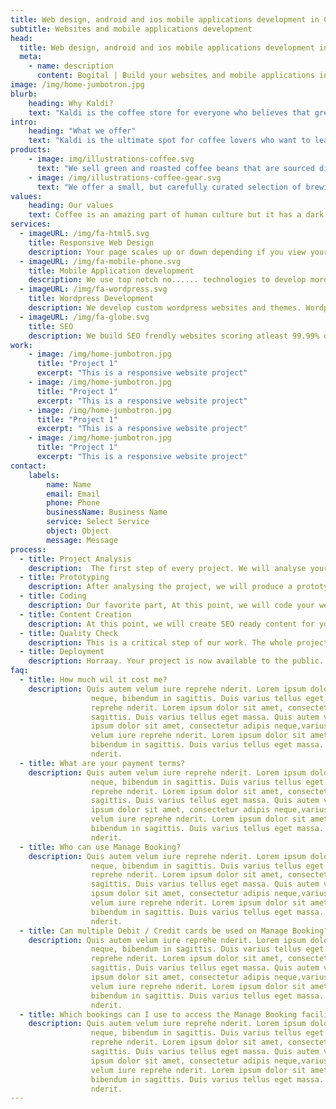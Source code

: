 ```yaml
---
title: Web design, android and ios mobile applications development in Cameroon.
subtitle: Websites and mobile applications development
head:
  title: Web design, android and ios mobile applications development in Cameroon.
  meta:
    - name: description
      content: Bogital | Build your websites and mobile applications in Cameroon with bogital
image: /img/home-jumbotron.jpg
blurb:
    heading: Why Kaldi?
    text: "Kaldi is the coffee store for everyone who believes that great coffee shouldn't just taste good, it should do good too. We source all of our beans directly from small scale sustainable farmers and make sure part of the profits are reinvested in their communities."
intro:
    heading: "What we offer"
    text: "Kaldi is the ultimate spot for coffee lovers who want to learn about their java’s origin and support the farmers that grew it. We take coffee production, roasting and brewing seriously and we’re glad to pass that knowledge to anyone."
products:
    - image: img/illustrations-coffee.svg
      text: "We sell green and roasted coffee beans that are sourced directly from independent farmers and farm cooperatives. We’re proud to offer a variety of coffee beans grown with great care for the environment and local communities. Check our post or contact us directly for current availability."
    - image: /img/illustrations-coffee-gear.svg
      text: "We offer a small, but carefully curated selection of brewing gear and tools for every taste and experience level. No matter if you roast your own beans or just bought your first french press, you’ll find a gadget to fall in love with in our shop."
values:
    heading: Our values
    text: Coffee is an amazing part of human culture but it has a dark side too – one of colonialism and mindless abuse of natural resources and human lives. We want to turn this around and return the coffee trade to the drink’s exhilarating, empowering and unifying nature.
services:
  - imageURL: /img/fa-html5.svg
    title: Responsive Web Design
    description: Your page scales up or down depending if you view your website on a small smartphone, tablet or desktop combuter. This will contribute greatly in enhancing user experience and SEO.
  - imageURL: /img/fa-mobile-phone.svg
    title: Mobile Application development
    description: We use top notch no...... technologies to develop mordern mobile applications accross ios and android
  - imageURL: /img/fa-wordpress.svg
    title: Wordpress Development
    description: We develop custom wordpress websites and themes. Wordpress is the go to solution that we use in yneka when it comes to developing a blog Like our blog.
  - imageURL: /img/fa-globe.svg
    title: SEO
    description: We build SEO frendly websites scoring atleast 99.99% on page test. This will help rank Your website on search engines like google and bing.
work:
    - image: /img/home-jumbotron.jpg
      title: "Project 1"
      excerpt: "This is a responsive website project"
    - image: /img/home-jumbotron.jpg
      title: "Project 1"
      excerpt: "This is a responsive website project"
    - image: /img/home-jumbotron.jpg
      title: "Project 1"
      excerpt: "This is a responsive website project"
    - image: /img/home-jumbotron.jpg
      title: "Project 1"
      excerpt: "This is a responsive website project"
contact:
    labels:
        name: Name
        email: Email
        phone: Phone
        businessName: Business Name
        service: Select Service
        object: Object
        message: Message
process:
  - title: Project Analysis
    description:  The first step of every project. We will analyse your project to choose the best technology stack to work with. This will often take a maximun of 3 days.
  - title: Prototyping
    description: After analysing the project, we will produce a prototype of the project that will be validated by the client before we go futher. Prototyping can take up to two weeks to complete.
  - title: Coding
    description: Our favorite part, At this point, we will code your website/application to life. This part could take up to two weeks depending on the size of the project.
  - title: Content Creation
    description: At this point, we will create SEO ready content for your website/application. Here we will need all the documentation the client can provide to us.
  - title: Quality Check
    description: This is a critical step of our work. The whole project is thouroughly reviewed before deployment.
  - title: Deployment
    description: Horraay. Your project is now available to the public.
faq:
  - title: How much wil it cost me?
    description: Quis autem velum iure reprehe nderit. Lorem ipsum dolor sit amet, consectetur adipis
                  neque, bibendum in sagittis. Duis varius tellus eget massa. Quis autem velum iure
                  reprehe nderit. Lorem ipsum dolor sit amet, consectetur adipis neque, bibendum in
                  sagittis. Duis varius tellus eget massa. Quis autem velum iure reprehe nderit. Lorem
                  ipsum dolor sit amet, consectetur adipis neque,varius tellus eget massa. Quis autem
                  velum iure reprehe nderit. Lorem ipsum dolor sit amet, consectetur adipis neque,
                  bibendum in sagittis. Duis varius tellus eget massa. Quis autem velum iure reprehe
                  nderit.
  - title: What are your payment terms?
    description: Quis autem velum iure reprehe nderit. Lorem ipsum dolor sit amet, consectetur adipis
                  neque, bibendum in sagittis. Duis varius tellus eget massa. Quis autem velum iure
                  reprehe nderit. Lorem ipsum dolor sit amet, consectetur adipis neque, bibendum in
                  sagittis. Duis varius tellus eget massa. Quis autem velum iure reprehe nderit. Lorem
                  ipsum dolor sit amet, consectetur adipis neque,varius tellus eget massa. Quis autem
                  velum iure reprehe nderit. Lorem ipsum dolor sit amet, consectetur adipis neque,
                  bibendum in sagittis. Duis varius tellus eget massa. Quis autem velum iure reprehe
                  nderit.
  - title: Who can use Manage Booking?
    description: Quis autem velum iure reprehe nderit. Lorem ipsum dolor sit amet, consectetur adipis
                  neque, bibendum in sagittis. Duis varius tellus eget massa. Quis autem velum iure
                  reprehe nderit. Lorem ipsum dolor sit amet, consectetur adipis neque, bibendum in
                  sagittis. Duis varius tellus eget massa. Quis autem velum iure reprehe nderit. Lorem
                  ipsum dolor sit amet, consectetur adipis neque,varius tellus eget massa. Quis autem
                  velum iure reprehe nderit. Lorem ipsum dolor sit amet, consectetur adipis neque,
                  bibendum in sagittis. Duis varius tellus eget massa. Quis autem velum iure reprehe
                  nderit.
  - title: Can multiple Debit / Credit cards be used on Manage Booking?
    description: Quis autem velum iure reprehe nderit. Lorem ipsum dolor sit amet, consectetur adipis
                  neque, bibendum in sagittis. Duis varius tellus eget massa. Quis autem velum iure
                  reprehe nderit. Lorem ipsum dolor sit amet, consectetur adipis neque, bibendum in
                  sagittis. Duis varius tellus eget massa. Quis autem velum iure reprehe nderit. Lorem
                  ipsum dolor sit amet, consectetur adipis neque,varius tellus eget massa. Quis autem
                  velum iure reprehe nderit. Lorem ipsum dolor sit amet, consectetur adipis neque,
                  bibendum in sagittis. Duis varius tellus eget massa. Quis autem velum iure reprehe
                  nderit.
  - title: Which bookings can I use to access the Manage Booking facility?
    description: Quis autem velum iure reprehe nderit. Lorem ipsum dolor sit amet, consectetur adipis
                  neque, bibendum in sagittis. Duis varius tellus eget massa. Quis autem velum iure
                  reprehe nderit. Lorem ipsum dolor sit amet, consectetur adipis neque, bibendum in
                  sagittis. Duis varius tellus eget massa. Quis autem velum iure reprehe nderit. Lorem
                  ipsum dolor sit amet, consectetur adipis neque,varius tellus eget massa. Quis autem
                  velum iure reprehe nderit. Lorem ipsum dolor sit amet, consectetur adipis neque,
                  bibendum in sagittis. Duis varius tellus eget massa. Quis autem velum iure reprehe
                  nderit.
---
```


